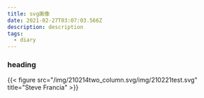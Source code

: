 ```yaml
---
title: svg画像
date: 2021-02-27T03:07:03.566Z
description: description
tags:
  - diary
---
```

### heading
{{< figure src="/img/210214two_column.svg/img/210221test.svg" title="Steve Francia" >}}
